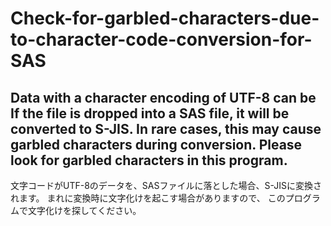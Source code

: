 # Check-for-garbled-characters-due-to-character-code-conversion-for-SAS


Data with a character encoding of UTF-8 can be If the file is dropped into a SAS file, it will be converted to S-JIS.
In rare cases, this may cause garbled characters during conversion.
Please look for garbled characters in this program.
-------------
文字コードがUTF-8のデータを、SASファイルに落とした場合、S-JISに変換されます。
まれに変換時に文字化けを起こす場合がありますので、
このプログラムで文字化けを探してください。

